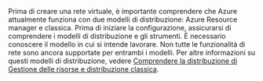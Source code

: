 Prima di creare una rete virtuale, è importante comprendere che Azure attualmente funziona con due modelli di distribuzione: Azure Resource manager e classica. Prima di iniziare la configurazione, assicurarsi di comprendere i modelli di distribuzione e gli strumenti. È necessario conoscere il modello in cui si intende lavorare. Non tutte le funzionalità di rete sono ancora supportate per entrambi i modelli. Per altre informazioni su questi modelli di distribuzione, vedere [Comprendere la distribuzione di Gestione delle risorse e distribuzione classica](../articles/resource-manager-deployment-model.md).

<!---HONumber=AcomDC_0504_2016-->
